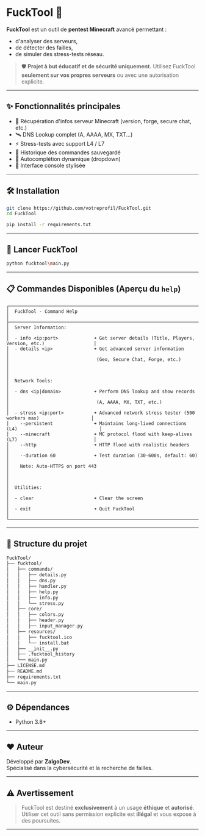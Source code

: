 ﻿# FuckTool 🚀

**FuckTool** est un outil de **pentest Minecraft** avancé permettant :
- d'analyser des serveurs,
- de détecter des failles,
- de simuler des stress-tests réseau.

> 🛡️ **Projet à but éducatif et de sécurité uniquement.** Utilisez FuckTool **seulement sur vos propres serveurs** ou avec une autorisation explicite.

---

## ✨ Fonctionnalités principales

- 🔎 Récupération d'infos serveur Minecraft (version, forge, secure chat, etc.)
- 🛰️ DNS Lookup complet (A, AAAA, MX, TXT...)
- ⚡ Stress-tests avec support L4 / L7
- 📜 Historique des commandes sauvegardé
- 🧠 Autocomplétion dynamique (dropdown)
- 🎨 Interface console stylisée

---

## 🛠️ Installation

```bash
git clone https://github.com/votreprofil/FuckTool.git
cd FuckTool
```

```bash
pip install -r requirements.txt
```

---

## 🚀 Lancer FuckTool

```bash
python fucktool\main.py
```

---

## 📋 Commandes Disponibles (Aperçu du `help`)

```text
┌────────────────────────────────────────────────────────────────────────────────────────────────────┐
│  FuckTool - Command Help                                                                            │
├────────────────────────────────────────────────────────────────────────────────────────────────────┤
│  Server Information:                                                                                │
│  - info <ip:port>             ➜ Get server details (Title, Players, Version, etc.)                  │
│  - details <ip>               ➜ Get advanced server information                                    │
│                                (Geo, Secure Chat, Forge, etc.)                                      │
│                                                                                                    │
│  Network Tools:                                                                                     │
│  - dns <ip|domain>            ➜ Perform DNS lookup and show records                                │
│                                (A, AAAA, MX, TXT, etc.)                                             │
│  - stress <ip:port>           ➜ Advanced network stress tester (500 workers max)                   │
│    --persistent               ➜ Maintains long-lived connections (L4)                              │
│    --minecraft                ➜ MC protocol flood with keep-alives (L7)                            │
│    --http                     ➜ HTTP flood with realistic headers                                 │
│    --duration 60              ➜ Test duration (30-600s, default: 60)                               │
│    Note: Auto-HTTPS on port 443                                                                     │
│                                                                                                    │
│  Utilities:                                                                                         │
│  - clear                      ➜ Clear the screen                                                   │
│  - exit                       ➜ Quit FuckTool                                                      │
└────────────────────────────────────────────────────────────────────────────────────────────────────┘
```

---

## 📂 Structure du projet

```bash
FuckTool/
├── fucktool/
│   ├── commands/
│   │   ├── details.py
│   │   ├── dns.py
│   │   ├── handler.py
│   │   ├── help.py
│   │   ├── info.py
│   │   └── stress.py
│   ├── core/
│   │   ├── colors.py
│   │   ├── header.py
│   │   ├── input_manager.py
│   ├── resources/
│   │   ├── fucktool.ico
│   │   └── install.bat
│   ├── __init__.py
│   ├── .fucktool_history
│   └── main.py
├── LICENSE.md
├── README.md
├── requirements.txt
└── main.py
```

---

## ⚙️ Dépendances

- Python 3.8+

---

## ❤️ Auteur

Développé par **ZalgoDev**.  
Spécialisé dans la cybersécurité et la recherche de failles.

---

## ⚠️ Avertissement

> FuckTool est destiné **exclusivement** à un usage **éthique** et **autorisé**.  
> Utiliser cet outil sans permission explicite est **illégal** et vous expose à des poursuites.

---

